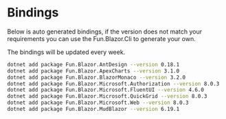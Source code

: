 # Bindings

Below is auto generated bindings, if the version does not match your requirements you can use the Fun.Blazor.Cli to generate your own.

The bindings will be updated every week.

```bash
dotnet add package Fun.Blazor.AntDesign --version 0.18.1
dotnet add package Fun.Blazor.ApexCharts --version 3.1.0
dotnet add package Fun.Blazor.BlazorMonaco --version 3.2.0
dotnet add package Fun.Blazor.Microsoft.Authorization --version 8.0.3
dotnet add package Fun.Blazor.Microsoft.FluentUI --version 4.6.0
dotnet add package Fun.Blazor.Microsoft.QuickGrid --version 8.0.3
dotnet add package Fun.Blazor.Microsoft.Web --version 8.0.3
dotnet add package Fun.Blazor.MudBlazor --version 6.19.1
```
